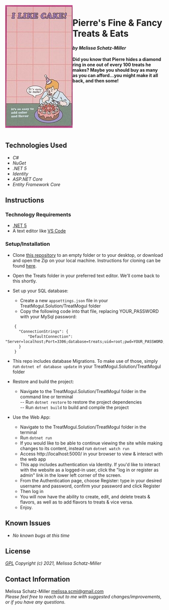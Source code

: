 <img align="left" src="TreatMogul/wwwroot/img/cake.png">  

# Pierre's Fine & Fancy Treats & Eats
#### _by Melissa Schatz-Miller_  

  
#### Did you know that Pierre hides a diamond ring in one out of every 100 treats he makes? Maybe you should buy as many as you can afford...you might make it all back, and then some!
<br/>
<br/>
<br/>
<br/>
<br/>
<br/>
<br/>
<br/>

## Technologies Used

* _C#_
* _NuGet_
* _.NET 5_
* _Identity_
* _ASP.NET Core_
* _Entity Framework Core_

## Instructions

### Technology Requirements

* [.NET 5](https://dotnet.microsoft.com/download/dotnet/5.0)
* A text editor like [VS Code](https://code.visualstudio.com/)

### Setup/Installation


* Clone [this repository](https://github.com/tigertiger/TreatMogul.Solution) to an empty folder or to your desktop, or download and open the Zip on your local machine. Instructions for cloning can be found [here](https://docs.github.com/en/github/creating-cloning-and-archiving-repositories/cloning-a-repository-from-github/cloning-a-repository).
* Open the Treats folder in your preferred text editor. We'll come back to this shortly.

* Set up your SQL database:
  - Create a new ```appsettings.json``` file in your TreatMogul.Solution/TreatMogul folder
  - Copy the following code into that file, replacing YOUR_PASSWORD with your MySql password:
```
    {
      "ConnectionStrings": {
          "DefaultConnection": "Server=localhost;Port=3306;database=treats;uid=root;pwd=YOUR_PASSWORD;"
      }
    }
```
* This repo includes database Migrations. To make use of those, simply run ```dotnet ef database update``` in your TreatMogul.Solution/TreatMogul folder


* Restore and build the project:
  - Navigate to the TreatMogul.Solution/TreatMogul folder in the command line or terminal  
    -- Run ```dotnet restore``` to restore the project dependencies  
    -- Run ```dotnet build``` to build and compile the project  

* Use the Web App:
  - Navigate to the TreatMogul.Solution/TreatMogul folder in the terminal
  - Run ```dotnet run``` 
  - If you would like to be able to continue viewing the site while making changes to its content, instead run ```dotnet watch run```
  - Access http://localhost:5000/ in your browser to view & interact with the web app
  - This app includes authentication via Identity. If you'd like to interact with the website as a logged-in user, click the "log in or register as admin" link in the lower left corner of the screen.
  - From the Authentication page, choose Register: type in your desired username and password, confirm your password and click Register
  - Then log in
  - You will now have the ability to create, edit, and delete treats & flavors, as well as to add flavors to treats & vice versa.
  - Enjoy.

## Known Issues

* _No known bugs at this time_

## License

_[GPL](https://opensource.org/licenses/gpl-license)_
_Copyright (c) 2021, Melissa Schatz-Miller_

## Contact Information  

Melissa Schatz-Miller <melissa.scmi@gmail.com>  
_Please feel free to reach out to me with suggested changes/improvements, or if you have any questions._